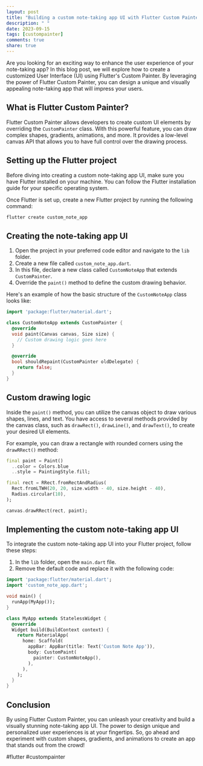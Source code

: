 ```yaml
---
layout: post
title: "Building a custom note-taking app UI with Flutter Custom Painter"
description: " "
date: 2023-09-15
tags: [custompainter]
comments: true
share: true
---
```


Are you looking for an exciting way to enhance the user experience of your note-taking app? In this blog post, we will explore how to create a customized User Interface (UI) using Flutter's Custom Painter. By leveraging the power of Flutter Custom Painter, you can design a unique and visually appealing note-taking app that will impress your users.

## What is Flutter Custom Painter?

Flutter Custom Painter allows developers to create custom UI elements by overriding the `CustomPainter` class. With this powerful feature, you can draw complex shapes, gradients, animations, and more. It provides a low-level canvas API that allows you to have full control over the drawing process.

## Setting up the Flutter project

Before diving into creating a custom note-taking app UI, make sure you have Flutter installed on your machine. You can follow the Flutter installation guide for your specific operating system.

Once Flutter is set up, create a new Flutter project by running the following command:

```bash
flutter create custom_note_app
```

## Creating the note-taking app UI

1. Open the project in your preferred code editor and navigate to the `lib` folder.
2. Create a new file called `custom_note_app.dart`.
3. In this file, declare a new class called `CustomNoteApp` that extends `CustomPainter`.
4. Override the `paint()` method to define the custom drawing behavior.

Here's an example of how the basic structure of the `CustomNoteApp` class looks like:

```dart
import 'package:flutter/material.dart';

class CustomNoteApp extends CustomPainter {
  @override
  void paint(Canvas canvas, Size size) {
    // Custom drawing logic goes here
  }

  @override
  bool shouldRepaint(CustomPainter oldDelegate) {
    return false;
  }
}
```

## Custom drawing logic

Inside the `paint()` method, you can utilize the canvas object to draw various shapes, lines, and text. You have access to several methods provided by the canvas class, such as `drawRect()`, `drawLine()`, and `drawText()`, to create your desired UI elements.

For example, you can draw a rectangle with rounded corners using the `drawRRect()` method:

```dart
final paint = Paint()
  ..color = Colors.blue
  ..style = PaintingStyle.fill;

final rect = RRect.fromRectAndRadius(
  Rect.fromLTWH(20, 20, size.width - 40, size.height - 40),
  Radius.circular(10),
);

canvas.drawRRect(rect, paint);
```

## Implementing the custom note-taking app UI

To integrate the custom note-taking app UI into your Flutter project, follow these steps:

1. In the `lib` folder, open the `main.dart` file.
2. Remove the default code and replace it with the following code:

```dart
import 'package:flutter/material.dart';
import 'custom_note_app.dart';

void main() {
  runApp(MyApp());
}

class MyApp extends StatelessWidget {
  @override
  Widget build(BuildContext context) {
    return MaterialApp(
      home: Scaffold(
        appBar: AppBar(title: Text('Custom Note App')),
        body: CustomPaint(
          painter: CustomNoteApp(),
        ),
      ),
    );
  }
}
```

## Conclusion

By using Flutter Custom Painter, you can unleash your creativity and build a visually stunning note-taking app UI. The power to design unique and personalized user experiences is at your fingertips. So, go ahead and experiment with custom shapes, gradients, and animations to create an app that stands out from the crowd!

#flutter #custompainter